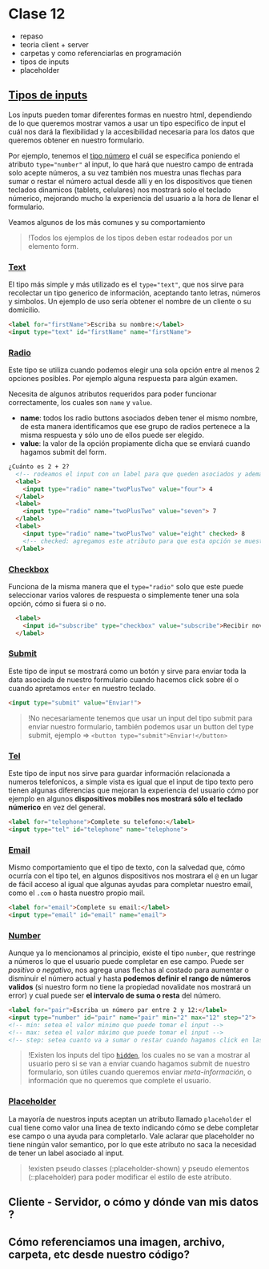 # Clase 12

* repaso
* teoria client + server
* carpetas y como referenciarlas en programación
* tipos de inputs
* placeholder

## [Tipos de inputs](https://developer.mozilla.org/en-US/docs/Web/HTML/Element/input)
Los inputs pueden tomar diferentes formas en nuestro html, dependiendo de lo que queremos mostrar vamos a usar un tipo especifico de input el cuál nos dará la flexibilidad y la accesibilidad necesaria para los datos que queremos obtener en nuestro formulario.

Por ejemplo, tenemos el [tipo número](https://developer.mozilla.org/en-US/docs/Web/HTML/Element/input/number) el cuál se especifica poniendo el atributo `type="number"` al input, lo que hará que nuestro campo de entrada solo acepte números, a su vez también nos muestra unas flechas para sumar o restar el número actual desde allí y en los dispositivos que tienen teclados dinamicos (tablets, celulares) nos mostrará solo el teclado númerico, mejorando mucho la experiencia del usuario a la hora de llenar el formulario.

Veamos algunos de los más comunes y su comportamiento

> !Todos los ejemplos de los tipos deben estar rodeados por un elemento form.

### [Text](https://developer.mozilla.org/en-US/docs/Web/HTML/Element/input/text)
El tipo más simple y más utilizado es el `type="text"`, que nos sirve para recolectar un tipo generico de información, aceptando tanto letras, números y simbolos. Un ejemplo de uso sería obtener el nombre de un cliente o su domicilio.
```html
<label for="firstName">Escriba su nombre:</label>
<input type="text" id="firstName" name="firstName">
```

### [Radio](https://developer.mozilla.org/en-US/docs/Web/HTML/Element/input/radio)
Este tipo se utiliza cuando podemos elegir una sola opción entre al menos 2 opciones posibles. Por ejemplo alguna respuesta para algún examen.

Necesita de algunos atributos requeridos para poder funcionar correctamente, los cuales son `name` y `value`.
* **name**: todos los radio buttons asociados deben tener el mismo nombre, de esta manera identificamos que ese grupo de radios pertenece a la misma respuesta y sólo uno de ellos puede ser elegido.
* **value**: la valor de la opción propiamente dicha que se enviará cuando hagamos submit del form.

```html
¿Cuánto es 2 + 2?
  <!-- rodeamos el input con un label para que queden asociados y además el puntito se muestre al lado del label -->
  <label>
    <input type="radio" name="twoPlusTwo" value="four"> 4
  </label>
  <label>
    <input type="radio" name="twoPlusTwo" value="seven"> 7
  </label>
  <label>
    <input type="radio" name="twoPlusTwo" value="eight" checked> 8
    <!-- checked: agregamos este atributo para que esta opción se muestre seleccionada al principio -->
  </label>
```

### [Checkbox](https://developer.mozilla.org/en-US/docs/Web/HTML/Element/input/checkbox)
Funciona de la misma manera que el `type="radio"` solo que este puede seleccionar varios valores de respuesta o simplemente tener una sola opción, cómo si fuera si o no.
```html
  <label>
    <input id="subscribe" type="checkbox" value="subscribe">Recibir novedades del curso ?
  </label>
```

### [Submit](https://developer.mozilla.org/en-US/docs/Web/HTML/Element/input/submit)
Este tipo de input se mostrará como un botón y sirve para enviar toda la data asociada de nuestro formulario cuando hacemos click sobre él o cuando apretamos `enter` en nuestro teclado.
```html
<input type="submit" value="Enviar!">
```

> !No necesariamente tenemos que usar un input del tipo submit para enviar nuestro formulario, también podemos usar un button del type submit, ejemplo => `<button type="submit">Enviar!</button>`

### [Tel](https://developer.mozilla.org/en-US/docs/Web/HTML/Element/input/tel)
Este tipo de input nos sirve para guardar información relacionada a numeros telefonicos, a simple vista es igual que el input de tipo texto pero tienen algunas diferencias que mejoran la experiencia del usuario cómo por ejemplo en algunos **dispositivos mobiles nos mostrará sólo el teclado númerico** en vez del general.
```html
<label for="telephone">Complete su telefono:</label>
<input type="tel" id="telephone" name="telephone">
```

### [Email](https://developer.mozilla.org/en-US/docs/Web/HTML/Element/input/email)
Mismo comportamiento que el tipo de texto, con la salvedad que, cómo ocurría con el tipo tel, en algunos dispositivos nos mostrara el `@` en un lugar de fácil acceso al igual que algunas ayudas para completar nuestro email, como el `.com` o hasta nuestro propio mail.
```html
<label for="email">Complete su email:</label>
<input type="email" id="email" name="email">
```

### [Number](https://developer.mozilla.org/en-US/docs/Web/HTML/Element/input/number)
Aunque ya lo mencionamos al principio, existe el tipo `number`, que restringe a números lo que el usuario puede completar en ese campo. Puede ser *positivo o negativo*, nos agrega unas flechas al costado para aumentar o disminuir el número actual y hasta **podemos definir el rango de números validos** (si nuestro form no tiene la propiedad novalidate nos mostrará un error) y cual puede ser **el intervalo de suma o resta** del número.
```html
<label for="pair">Escriba un número par entre 2 y 12:</label>
<input type="number" id="pair" name="pair" min="2" max="12" step="2">
<!-- min: setea el valor minimo que puede tomar el input -->
<!-- max: setea el valor máximo que puede tomar el input -->
<!-- step: setea cuanto va a sumar o restar cuando hagamos click en las flechas, por ejemplo si tenemos 2 seteado cada vez que apretemos la flecha para arriba va a sumar dos, 2, después 4, después 6, etc -->
```

> !Existen los inputs del tipo [`hidden`](https://developer.mozilla.org/en-US/docs/Web/HTML/Element/input/hidden), los cuales no se van a mostrar al usuario pero si se van a enviar cuando hagamos submit de nuestro formulario, son útiles cuando queremos enviar *meta-información*, o información que no queremos que complete el usuario.

### [Placeholder](https://developer.mozilla.org/en-US/docs/Web/HTML/Element/input#htmlattrdefplaceholder)
La mayoría de nuestros inputs aceptan un atributo llamado `placeholder` el cual tiene como valor una linea de texto indicando cómo se debe completar ese campo o una ayuda para completarlo. Vale aclarar que placeholder no tiene ningún valor semantico, por lo que este atributo no saca la necesidad de tener un label asociado al input.

> !existen pseudo classes (:placeholder-shown) y pseudo elementos (::placeholder) para poder modificar el estilo de este atributo.

## Cliente - Servidor, o cómo y dónde van mis datos ?

## Cómo referenciamos una imagen, archivo, carpeta, etc desde nuestro código?




